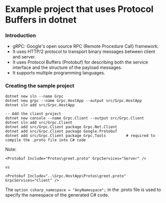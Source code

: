 # Example project that uses Protocol Buffers in dotnet

### Introduction
- gRPC: Google's open source RPC (Remote Procedure Call) framework.
- It uses HTTP/2 protocol to transport binary messages between client and server.
- It uses Protocol Buffers (Protobuf) for describing both the service interface and the structure of the payload messages.
- It supports multiple programming languages.

### Creating the sample project
```
dotnet new sln --name Grpc
dotnet new grpc --name Grpc.HostApp --output src/Grpc.HostApp
dotnet sln add src/Grpc.HostApp

-- Add the client project
dotnet new console --name Grpc.Client --output src/Grpc.Client
dotnet sln add src/Grpc.Client
dotnet add src/Grpc.Client package Grpc.Net.Client
dotnet add src/Grpc.Client package Google.Protobuf
dotnet add src/Grpc.Client package Grpc.Tools         # required to compile the .proto file into C# code
```

Note:
```
<Protobuf Include="Protos\greet.proto" GrpcServices="Server" />

vs 

<Protobuf Include="..\Grpc.HostApp\Protos\greet.proto" GrpcServices="Client" />
```

The `option csharp_namespace = "AnyNamespace";` in the .proto file is used to specify the namespace of the generated C# code.